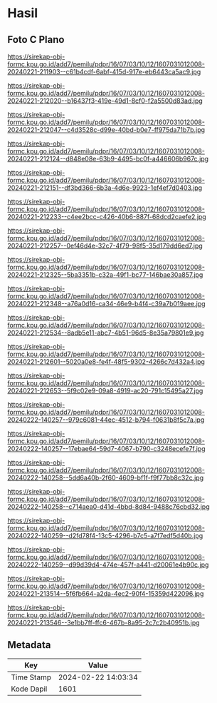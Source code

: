 # Hasil

## Foto C Plano

https://sirekap-obj-formc.kpu.go.id/add7/pemilu/pdpr/16/07/03/10/12/1607031012008-20240221-211903--c61b4cdf-6abf-415d-917e-eb6443ca5ac9.jpg

https://sirekap-obj-formc.kpu.go.id/add7/pemilu/pdpr/16/07/03/10/12/1607031012008-20240221-212020--b16437f3-419e-49d1-8cf0-f2a5500d83ad.jpg

https://sirekap-obj-formc.kpu.go.id/add7/pemilu/pdpr/16/07/03/10/12/1607031012008-20240221-212047--c4d3528c-d99e-40bd-b0e7-ff975da71b7b.jpg

https://sirekap-obj-formc.kpu.go.id/add7/pemilu/pdpr/16/07/03/10/12/1607031012008-20240221-212124--d848e08e-63b9-4495-bc0f-a446606b967c.jpg

https://sirekap-obj-formc.kpu.go.id/add7/pemilu/pdpr/16/07/03/10/12/1607031012008-20240221-212151--df3bd366-6b3a-4d6e-9923-1ef4ef7d0403.jpg

https://sirekap-obj-formc.kpu.go.id/add7/pemilu/pdpr/16/07/03/10/12/1607031012008-20240221-212233--c4ee2bcc-c426-40b6-887f-68dcd2caefe2.jpg

https://sirekap-obj-formc.kpu.go.id/add7/pemilu/pdpr/16/07/03/10/12/1607031012008-20240221-212257--0ef46d4e-32c7-4f79-98f5-35d179dd6ed7.jpg

https://sirekap-obj-formc.kpu.go.id/add7/pemilu/pdpr/16/07/03/10/12/1607031012008-20240221-212325--5ba3351b-c32a-49f1-bc77-146bae30a857.jpg

https://sirekap-obj-formc.kpu.go.id/add7/pemilu/pdpr/16/07/03/10/12/1607031012008-20240221-212348--a76a0d16-ca34-46e9-b4f4-c39a7b019aee.jpg

https://sirekap-obj-formc.kpu.go.id/add7/pemilu/pdpr/16/07/03/10/12/1607031012008-20240221-212534--8adb5e11-abc7-4b51-96d5-8e35a79801e9.jpg

https://sirekap-obj-formc.kpu.go.id/add7/pemilu/pdpr/16/07/03/10/12/1607031012008-20240221-212601--5020a0e8-fe4f-48f5-9302-4266c7d432a4.jpg

https://sirekap-obj-formc.kpu.go.id/add7/pemilu/pdpr/16/07/03/10/12/1607031012008-20240221-212653--5f9c02e9-09a8-4919-ac20-791c15495a27.jpg

https://sirekap-obj-formc.kpu.go.id/add7/pemilu/pdpr/16/07/03/10/12/1607031012008-20240222-140257--979c6081-44ec-4512-b794-f0631b8f5c7a.jpg

https://sirekap-obj-formc.kpu.go.id/add7/pemilu/pdpr/16/07/03/10/12/1607031012008-20240222-140257--17ebae64-59d7-4067-b790-c3248ecefe7f.jpg

https://sirekap-obj-formc.kpu.go.id/add7/pemilu/pdpr/16/07/03/10/12/1607031012008-20240222-140258--5dd6a40b-2f60-4609-bf1f-f9f77bb8c32c.jpg

https://sirekap-obj-formc.kpu.go.id/add7/pemilu/pdpr/16/07/03/10/12/1607031012008-20240222-140258--c714aea0-d41d-4bbd-8d84-9488c76cbd32.jpg

https://sirekap-obj-formc.kpu.go.id/add7/pemilu/pdpr/16/07/03/10/12/1607031012008-20240222-140259--d2fd78f4-13c5-4296-b7c5-a7f7edf5d40b.jpg

https://sirekap-obj-formc.kpu.go.id/add7/pemilu/pdpr/16/07/03/10/12/1607031012008-20240222-140259--d99d39d4-474e-457f-a441-d20061e4b90c.jpg

https://sirekap-obj-formc.kpu.go.id/add7/pemilu/pdpr/16/07/03/10/12/1607031012008-20240221-213514--5f6fb664-a2da-4ec2-90f4-15359d422096.jpg

https://sirekap-obj-formc.kpu.go.id/add7/pemilu/pdpr/16/07/03/10/12/1607031012008-20240221-213546--3e1bb7ff-ffc6-467b-8a95-2c7c2b40951b.jpg


## Metadata

| Key        | Value               |
| ---------- | ------------------- |
| Time Stamp | 2024-02-22 14:03:34 |
| Kode Dapil | 1601                |



